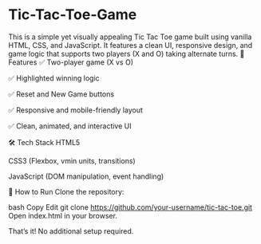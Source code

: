 # Tic-Tac-Toe-Game
This is a simple yet visually appealing Tic Tac Toe game built using vanilla HTML, CSS, and JavaScript. It features a clean UI, responsive design, and game logic that supports two players (X and O) taking alternate turns.
🚀 Features
✅ Two-player game (X vs O)

✅ Highlighted winning logic

✅ Reset and New Game buttons

✅ Responsive and mobile-friendly layout

✅ Clean, animated, and interactive UI

🛠 Tech Stack
HTML5

CSS3 (Flexbox, vmin units, transitions)

JavaScript (DOM manipulation, event handling)


📂 How to Run
Clone the repository:

bash
Copy
Edit
git clone https://github.com/your-username/tic-tac-toe.git
Open index.html in your browser.

That’s it! No additional setup required.
